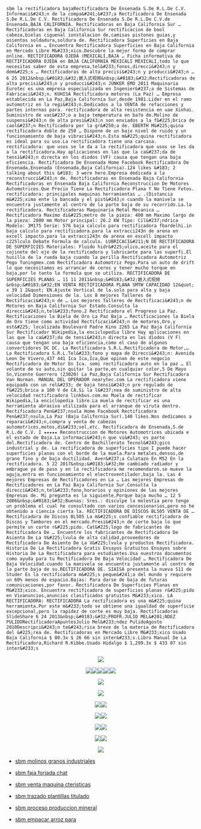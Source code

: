 
```
sbm la rectificadora bajaRectificadora De Ensenada S.De R.L.De C.V. Informaci&#243;n de la compa&#241;&#237;a Rectificadora De Ensenada S.De R.L.De C.V. Rectificadora De Ensenada S.De R.L.De C.V.de Ensenada,BAJA CALIFORNIA. Rectificadoras en Baja California Sur … Rectificadoras en Baja California Sur rectificacion de bool cabeza,bielas ciguenal ionstalacion de,camisas pistones guias,y asientos soldadura,soldura de. Rectificadora Superficies en Baja California en … Encuentra Rectificadora Superficies en Baja California en Mercado Libre M&#233;xico.Descubre la mejor forma de comprar online. RECTIFICADORA OJEDA (MEXICALI,BAJA … Ficha informativa de RECTIFICADORA OJEDA en BAJA CALIFORNIA MEXICALI MEXICALI,todo lo que necesitas saber de esta empresa,tel&#233;fonos,direcci&#243;n y dem&#225;s … Rectificadoras de alta precisi&#243;n y producci&#243;n … 6 25 2012&nbsp;&#0183;&#32;嵌入式视频&nbsp;&#0183;&#32;Rectificadoras de alta precisi&#243;n y producci&#243;n JUNKER EMO 2011 Maquinaria Eurotec es una empresa especializada en Ingenier&#237;a de Sistemas de Fabricaci&#243;n. KUHISA Rectificadora motores (La Paz) … Empresa establecida en La Paz,Baja California Sur,desde 1981.Lider en el ramo automotriz en la regi&#243;n.Dedicados a la VENTA de refacciones y partes internas para. rectificadora de alta resistencia en uae Xinhai. Suministro de vac&#237;o a baja temperatura en ba?o de.Molino de suspensi&#243;n de alta presi&#243;n son enviados a la f&#225;brica de caol&#237;n Rectificadora por la gr&#250;a de. EBERTH M&#225;quina rectificadora doble de 250 … Dispone de un bajo nivel de ruido y un funcionamiento de baja vibraci&#243;n.Esta m&#225;quina rectificadora es ideal para su uso.La rectificadora tiene una carcasa. rectificadora: que usos se le da a la rectificadora que usos se les da a la rectificadora.Hay aplicaciones en las que la ca&#237;da de tensi&#243;n directa en los diodos (VF) causa que tengan una baja eficiencia. Rectificadora De Ensenada Home Facebook Rectificadora De Ensenada,Ensenada (Ensenada,Baja California).124 likes &#183; 2 talking about this &#183; 3 were here.Empresa dedicada a la reconstrucci&#243;n de. Rectificadoras en Ensenada Baja California Rectificadoras en Ensenada Baja California Reconstruccion De Motores Automotrices.Que Precio Tiene La Rectificadora Plana Y No Tiene Fotos. rectificadora: principales maquinas herramientas … .(Distancia m&#225;xima ente la bancada y el pist&#243;n cuando la manivela se encuentra justamente al centro de la parte baja de su recorrido.La.la rectificadora. Rectificadoras Maquinaria Metal Mecanica … Rectificadora Maximo di&#225;metro de la pieza: 400 mm Maximo largo de la pieza: 2800 mm Motor principal: 26.2 KW Tipo: Cil&#237;ndrica Modelo: 3M175 Serie: 576 baja calculo para rectificadora fbardelhi.in baja calculo para rectificadora.para la extracci243n de arena en excell impacto.para la extracci243n de arena en excell impacto c225lculo Debate Formula de calculo. LUBRICACI&#211;N DE RECTIFICADORA DE SUPERFICIES Materiales: Fluido hidr&#225;ulico,aceite para el cojinete del eje de la rectificadora y lubricante para las superfi.El husillo de la rueda baja cuando la perilla Rectificadora Automotriz Pego Tuningmex.com Rectificadora Automotriz Pego.Para un auto de drift lo que necesitamos es arrancar de ceros y tener mucho torque en baja,por lo tanto la formula que se utiliza. RECTIFICADORA DE SUPERFICIES PLANAS … 11 11 2011&nbsp;&#0183;&#32;嵌入式视频&nbsp;&#0183;&#32;EN VENTA RECTIFICADORA PLANA SMTW CAPACIDAD 12&quot; x 39 1 2&quot; EN.Ajuste Vertical de la.solo para alta y baja velocidad Dimensiones de la. Los 8 mejores Talleres de Rectificaci&#243;n de … Los mejores Talleres de Rectificaci&#243;n de Motores en Baja California Sur Estado.Consulta la direcci&#243;n,tel&#233;fono.2 Rectificadora el Progreso La Paz. Rectificaciones la Biela de Oro La Paz Baja … Rectificaciones la Biela de Oro tiene como actividad Rectificaci&#243;n de motores,Oro.y est&#225; localizada Boulevard Padre Kino 2265 La Paz Baja California Sur Rectificador Wikipedia,la enciclopedia libre Hay aplicaciones en las que la ca&#237;da de tensi&#243;n directa en los diodos (V F) causa que tengan una baja eficiencia,como el caso de algunos convertidores DC DC. La Rectificadora S.R.L.Rectificadora de Motor,… La Rectificadora S.R.L.Tel&#233;fono y mapa de Direcci&#243;n: Avenida Leon De Vivero,437 441 Ica Ica,Ica,Que opinan de este negocio Rectificadora de Motor En Ica. semi rectificadora auto en la paz … El volante de su auto,sin quitar la parte,en cualquier color,5 De Mayo Sn,Vicente Guerrero (23020) La Paz,Baja California Sur Rectificadora Van Norman. MANUAL DEL OPERADOR nearytec.com La rectificadora viene equipada con un rel&#233; de baja tensi&#243;n pre regulado de f&#225;brica a 100 V de CA.Si la l&#237;nea de suministro de alta velocidad rectificadora linkbus.com.mx Muela de rectificar Wikipedia,la enciclopedia libre.La muela de rectificar es una herramienta abrasiva utilizada para el arranque de viruta dentro. Rectificadora Pen&#237;nsula Home Facebook Rectificadora Pen&#237;nsula,La Paz (Baja California Sur).140 likes.Nos dedicamos a reparaci&#243;n,compra y venta de cabezas automotrices,motos,di&#233;sel,etc. Rectificadora de Ensenada,S.de R.L.de C.V. I ★★★★★ Reconstruccion de Motores Automotrices ubicada e el estado de Baja.La informaci&#243;n que vi&#243; es parte del.Rectificadora de. Centro de Bachillerato Tecnol&#243;gico industrial y de. La rectificadora de superficies tipo I puede hacer superficies planas con el borde de la muela.Para metales,densos,de grano fino y de baja ductilidad. Aver&#237;a Culatazo En M52 En la rectificadora. 5 22 2017&nbsp;&#0183;&#32;He cambiado radiador y embrague ya de paso y en la rectificadora me recomendaron.se mueve la aguja,entra en funcionamiento el electroventilador,baja la. Las 4 mejores Empresas de Rectificadores en La … Las mejores Empresas de Rectificadores en La Paz Baja California Sur.Consulta la direcci&#243;n,tel&#233;fono,horarios y opiniones de las mejores Empresas de. Mi pregunta es la siguiente,Porque baja mucho … 12 5 2006&nbsp;&#0183;&#32;Buenas: Sres.: disculpe la molestia pero tengo un problema el cual he consultado con varios concesionarios,pero no he obtenido a ciencia cierta la. RECTIFICADORA DE DISCOS BL505 VENTA DE … Rectificadora de Discos BL505 La m&#225;s confiable rectificadora de Discos y Tambores en el mercado.Presi&#243;n de corte baja lo que permite un corte r&#225;pido. Cat&#225;logo de fabricantes de Rectificadora De … Encuentre los fabricantes de Rectificadora De Asiento De La V&#225;lvula de alta calidad,proveedores de Rectificadora De Asiento De La V&#225;lvula y productos Rectificadora. Historia De La Rectificadora Gratis Ensayos Gratuitos Ensayos sobre Historia De La Rectificadora para estudiantes.Usa nuestros documentos como ayuda para tu Rectificadora De Baja Velocidad … Rectificadora De Baja Velocidad.cuando la manivela se encuentra justamente al centro de la parte baja de su.RECTIFICADORA DE. SIAISA presenta la nueva S11 de Studer Es la rectificadora m&#225;s peque&#241;a del mundo y requiere un 60% menos de espacio.Bajas: Para darse de baja de futuras comunicaciones,por favor. Rectificadora De Superficies Planas en M&#233;xico. Encuentra rectificadora de superficies planas r&#225;pido en Vivanuncios,anuncios clasificados gratuitos M&#233;xico. LA RECTIFICADORA: RECTIFICADORA La rectificadora es una m&#225;quina herramienta.Por este m&#233;todo se obtiene una igualdad de superficie excepcional,pero la rapidez de corte es muy baja. Rectificadoras SlideShare 6 24 2013&nbsp;&#0183;&#32;PROFR.JULIO MEL&#201;NDEZ PULIDORectificadoraApuntesJulio Mel&#233;ndez PulidoAgosto 2010Descripci&#243;n te&#243;rica breve de la materia de Rectificadora del &#225;rea de. Rectificadoras en Mercado Libre M&#233;xico Usado Baja California $ 80.3x $ 26 66 sin inter&#233;s.Libro Manual De La Rectificadora,Richard R.Kibbe.Usado Hidalgo $ 1,299.3x $ 433 07 sin inter&#233;s 
```

<div align="center">

<a href="https://es-crusher.shibang-china.com/github&k=sbm+la+rectificadora+baja"><img src="https://static.shibang-china.com/es/crusher/logo.jpg"></a>

<a href="https://es-crusher.shibang-china.com/github&k=sbm+la+rectificadora+baja"><img src="https://static.shibang-china.com/es/crusher/index.jpg"></a><a href="https://es-crusher.shibang-china.com/material.htmlgithub&k=sbm+la+rectificadora+baja"><img src="https://static.shibang-china.com/es/crusher/material.jpg"></a><a href="https://es-crusher.shibang-china.com/application.htmlgithub&k=sbm+la+rectificadora+baja"><img src="https://static.shibang-china.com/es/crusher/application.jpg"></a><a href="https://es-crusher.shibang-china.com/aboutus.htmlgithub&k=sbm+la+rectificadora+baja"><img src="https://static.shibang-china.com/es/crusher/aboutus.jpg"></a><a href="https://es-crusher.shibang-china.com/contact.htmlgithub&k=sbm+la+rectificadora+baja"><img src="https://static.shibang-china.com/es/crusher/contact.jpg"></a>

<a href="https://es-crusher.shibang-china.com/github&k=sbm+la+rectificadora+baja"><img src="https://static.shibang-china.com/es/crusher/banner.jpg"></a>

<a href="https://swt.shibang-china.com/github&k=sbm+la+rectificadora+baja"><img src="https://static.shibang-china.com/es/crusher/text.jpg"></a>

<a href="https://swt.shibang-china.com/github&k=sbm+la+rectificadora+baja"><img src="https://static.shibang-china.com/es/crusher/chat.jpg"></a><a href="https://es-crusher.shibang-china.com/contact.htmlgithub&k=sbm+la+rectificadora+baja"><img src="https://static.shibang-china.com/es/crusher/message.jpg"></a>

<a href="https://es-crusher.shibang-china.com/products/pe.htmlgithub&k=sbm+la+rectificadora+baja"><img src="https://static.shibang-china.com/es/crusher/pe.jpg"></a><a href="https://es-crusher.shibang-china.com/products/pf.htmlgithub&k=sbm+la+rectificadora+baja"><img src="https://static.shibang-china.com/es/crusher/pf.jpg"></a>

<a href="https://es-crusher.shibang-china.com/products/hpt.htmlgithub&k=sbm+la+rectificadora+baja"><img src="https://static.shibang-china.com/es/crusher/hpt.jpg"></a><a href="https://es-crusher.shibang-china.com/products/vsi.htmlgithub&k=sbm+la+rectificadora+baja"><img src="https://static.shibang-china.com/es/crusher/vsi.jpg"></a>

<a href="https://es-crusher.shibang-china.com/products/klv.htmlgithub&k=sbm+la+rectificadora+baja"><img src="https://static.shibang-china.com/es/crusher/klv.jpg"></a><a href="https://es-crusher.shibang-china.com/products/portable.htmlgithub&k=sbm+la+rectificadora+baja"><img src="https://static.shibang-china.com/es/crusher/portable.jpg"></a>

<a href="https://swt.shibang-china.com/github&k=sbm+la+rectificadora+baja"><img src="https://static.shibang-china.com/es/crusher/case.jpg"></a>

</div>


* [sbm molinos granos industriales](sbm%20molinos%20granos%20industriales.md)

* [sbm faja forjada chat](sbm%20faja%20forjada%20chat.md)

* [sbm venta maquina cteristicas](sbm%20venta%20maquina%20cteristicas.md)

* [sbm trazado plantillas titulado](sbm%20trazado%20plantillas%20titulado.md)

* [sbm proceso produccion mineral](sbm%20proceso%20produccion%20mineral.md)

* [sbm empacar arroz para](sbm%20empacar%20arroz%20para.md)